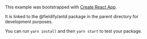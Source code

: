 This example was bootstrapped with [Create React App](https://github.com/facebook/create-react-app).

It is linked to the @fieldify/antd package in the parent directory for development purposes.

You can run `yarn install` and then `yarn start` to test your package.
